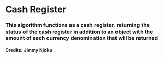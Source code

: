 # Cash Register

### This algorithm functions as a cash register, returning the status of the cash register in addition to an object with the amount of each currency denomination that will be returned

#### Credits: Jimmy Njoku
